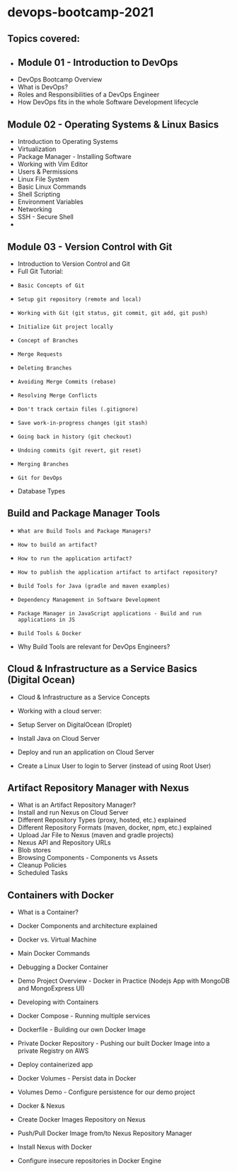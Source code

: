 # devops-bootcamp-2021

## Topics covered:
 
- ## Module 01 - Introduction to DevOps 
- DevOps Bootcamp Overview
- What is DevOps?
- Roles and Responsibilities of a DevOps Engineer
- How DevOps fits in the whole Software Development lifecycle
 
## Module 02 - Operating Systems & Linux Basics 
 
- Introduction to Operating Systems
- Virtualization
- Package Manager - Installing Software
- Working with Vim Editor
- Users & Permissions
- Linux File System
- Basic Linux Commands
- Shell Scripting
- Environment Variables
- Networking
- SSH - Secure Shell
- 
## Module 03 - Version Control with Git 
 
- Introduction to Version Control and Git
- Full Git Tutorial:
-     Basic Concepts of Git
-     Setup git repository (remote and local)
-     Working with Git (git status, git commit, git add, git push)
-     Initialize Git project locally
-     Concept of Branches
-     Merge Requests
-     Deleting Branches
-     Avoiding Merge Commits (rebase)
-     Resolving Merge Conflicts
-     Don't track certain files (.gitignore)
-     Save work-in-progress changes (git stash)
-     Going back in history (git checkout)
-     Undoing commits (git revert, git reset)
-     Merging Branches
-     Git for DevOps

- Database Types

##  Build and Package Manager Tools

-     What are Build Tools and Package Managers?
-     How to build an artifact?
-     How to run the application artifact?
-     How to publish the application artifact to artifact repository?
-     Build Tools for Java (gradle and maven examples)
-     Dependency Management in Software Development
-     Package Manager in JavaScript applications - Build and run applications in JS
-     Build Tools & Docker

-    Why Build Tools are relevant for DevOps Engineers?

##  Cloud & Infrastructure as a Service Basics (Digital Ocean)

-    Cloud & Infrastructure as a Service Concepts

- Working with a cloud server:

-    Setup Server on DigitalOcean (Droplet)
-    Install Java on Cloud Server
-    Deploy and run an application on Cloud Server
-    Create a Linux User to login to Server (instead of using Root User)

##  Artifact Repository Manager with Nexus 


-    What is an Artifact Repository Manager?
-    Install and run Nexus on Cloud Server
-    Different Repository Types (proxy, hosted, etc.) explained
-    Different Repository Formats (maven, docker, npm, etc.) explained
-    Upload Jar File to Nexus (maven and gradle projects)
-    Nexus API and Repository URLs
-    Blob stores
-    Browsing Components - Components vs Assets
-    Cleanup Policies
-    Scheduled Tasks

##  Containers with Docker 

-    What is a Container?
-    Docker Components and architecture explained
-    Docker vs. Virtual Machine
-    Main Docker Commands
-    Debugging a Docker Container
-    Demo Project Overview - Docker in Practice (Nodejs App with MongoDB and MongoExpress UI)
-    Developing with Containers
-    Docker Compose - Running multiple services
-    Dockerfile - Building our own Docker Image
-    Private Docker Repository - Pushing our built Docker Image into a private Registry on AWS
-    Deploy containerized app
-    Docker Volumes - Persist data in Docker
-    Volumes Demo - Configure persistence for our demo project

- Docker & Nexus

-    Create Docker Images Repository on Nexus
-    Push/Pull Docker Image from/to Nexus Repository Manager
-    Install Nexus with Docker
-    Configure insecure repositories in Docker Engine

